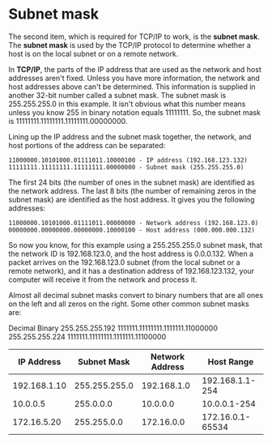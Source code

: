 # Subnet mask

The second item, which is required for TCP/IP to work, is the **subnet mask**.
The **subnet mask** is used by the TCP/IP protocol to determine whether a host is on the local subnet or on a remote network.

In **TCP/IP**, the parts of the IP address that are used as the network and host addresses aren't fixed.
Unless you have more information, the network and host addresses above can't be determined.
This information is supplied in another 32-bit number called a subnet mask.
The subnet mask is 255.255.255.0 in this example.
It isn't obvious what this number means unless you know 255 in binary notation equals 11111111.
So, the subnet mask is 11111111.11111111.11111111.00000000.

Lining up the IP address and the subnet mask together, the network, and host portions of the address can be separated:
```
11000000.10101000.01111011.10000100 - IP address (192.168.123.132)
11111111.11111111.11111111.00000000 - Subnet mask (255.255.255.0)
```
The first 24 bits (the number of ones in the subnet mask) are identified as the network address.
The last 8 bits (the number of remaining zeros in the subnet mask) are identified as the host address.
It gives you the following addresses:
```
11000000.10101000.01111011.00000000 - Network address (192.168.123.0)
00000000.00000000.00000000.10000100 - Host address (000.000.000.132)
```
So now you know, for this example using a 255.255.255.0 subnet mask, that the network ID is 192.168.123.0, and the host address is 0.0.0.132.
When a packet arrives on the 192.168.123.0 subnet (from the local subnet or a remote network), and it has a destination address of 192.168.123.132, your computer will receive it from the network and process it.

Almost all decimal subnet masks convert to binary numbers that are all ones on the left and all zeros on the right. Some other common subnet masks are:

Decimal	Binary
255.255.255.192	1111111.11111111.1111111.11000000
255.255.255.224	1111111.11111111.1111111.11100000

| IP Address    | Subnet Mask   | Network Address | Host Range        |
|---------------|---------------|-----------------|-------------------|
| 192.168.1.10  | 255.255.255.0 | 192.168.1.0     | 192.168.1.1-254   |
| 10.0.0.5      | 255.0.0.0     | 10.0.0.0        | 10.0.0.1-254      |
| 172.16.5.20   | 255.255.0.0   | 172.16.0.0      | 172.16.0.1-65534  |
